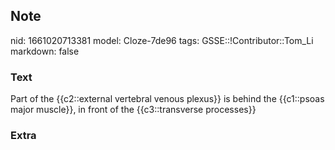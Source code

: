 ## Note
nid: 1661020713381
model: Cloze-7de96
tags: GSSE::!Contributor::Tom_Li
markdown: false

### Text
<div>
  Part of the {{c2::external vertebral venous plexus}} is behind
  the {{c1::psoas major muscle}}, in front of the {{c3::transverse
  processes}}
</div>

### Extra

